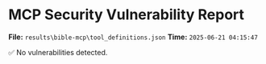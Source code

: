# MCP Security Vulnerability Report
**File:** `results\bible-mcp\tool_definitions.json`
**Time:** `2025-06-21 04:15:47`

✅ No vulnerabilities detected.